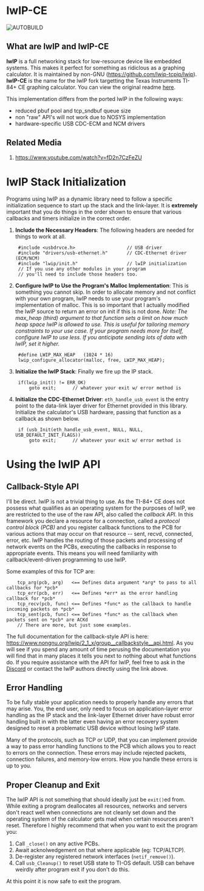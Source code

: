 # lwIP-CE #

![AUTOBUILD](https://github.com/cagstech/lwip-ce/actions/workflows/build.yml/badge.svg)

## What are lwIP and lwIP-CE ##

**lwIP** is a full networking stack for low-resource device like embedded systems. This makes it perfect for something as ridiclous as a graphing calculator.
It is maintained by non-GNU (https://github.com/lwip-tcpip/lwip).
**lwIP-CE** is the name for the lwIP fork targetting the Texas Instruments TI-84+ CE graphing calculator.
You can view the original readme [here](./README-ORIG.md).

This implementation differs from the ported lwIP in the following ways:
- reduced pbuf pool and tcp_sndbuf queue size
- non "raw" API's will not work due to NOSYS implementation
- hardware-specific USB CDC-ECM and NCM drivers

## Related Media ##
1. https://www.youtube.com/watch?v=fD2n7CzFeZU


# lwIP Stack Initialization #

Programs using lwIP as a dynamic library need to follow a specific initialization sequence to start up the stack and the link-layer. It is **extremely** important that you do things in the order shown to ensure that various callbacks and timers initialize in the correct order.

1. **Include the Necessary Headers**: The following headers are needed for things to work at all.

        #include <usbdrvce.h>                   // USB driver
        #include "drivers/usb-ethernet.h"       // CDC-Ethernet driver (ECM/NCM)
        #include "lwip/init.h"                  // lwIP initialization
        // If you use any other modules in your program
        // you'll need to include those headers too.
    
2. **Configure lwIP to Use the Program's Malloc Implementation**: This is something you cannot skip. In order to allocate memory and not conflict with your own program, lwIP needs to use your program's implementation of malloc. This is so important that I actually modified the lwIP source to return an error on init if this is not done. *Note: The max_heap (third) argument to that function sets a limit on how much heap space lwIP is allowed to use. This is useful for tailoring memory constraints to your use case. If your program needs more for itself, configure lwIP to use less. If you anticipate sending lots of data with lwIP, set it higher.*

        #define LWIP_MAX_HEAP   (1024 * 16)
        lwip_configure_allocator(malloc, free, LWIP_MAX_HEAP);

3. **Initialize the lwIP Stack**: Finally we fire up the IP stack.

        if(lwip_init() != ERR_OK)
            goto exit;      // whatever your exit w/ error method is
        
4. **Initialize the CDC-Ethernet Driver**: `eth_handle_usb_event` is the entry point to the data-link layer driver for Ethernet provided in this library. Initialize the calculator's USB hardware, passing that function as a callback as shown below.

        if (usb_Init(eth_handle_usb_event, NULL, NULL, USB_DEFAULT_INIT_FLAGS))
            goto exit;      // whatever your exit w/ error method is      

        
# Using the lwIP API # 

## Callback-Style API ##

I'll be direct. lwIP is not a trivial thing to use. As the TI-84+ CE does not possess what qualifies as an operating system for the purposes of lwIP, we are restricted to the use of the raw API, also called the *callback API*. In this framework you declare a resource for a connection, called a *protocol control block (PCB)* and you register callback functions to the PCB for various actions that may occur on that resource -- sent, recvd, connected, error, etc. lwIP handles the routing of those packets and processing of network events on the PCBs, executing the callbacks in response to appropriate events. This means you will need familiarity with callback/event-driven programming to use lwIP.

Some examples of this for TCP are:

        tcp_arg(pcb, arg)   <== Defines data argument *arg* to pass to all callbacks for *pcb*
        tcp_err(pcb, err)   <== Defines *err* as the error handling callback for *pcb*
        tcp_recv(pcb, func) <== Defines *func* as the callback to handle incoming packets on *pcb*
        tcp_sent(pcb, func) <== Defines *func* as the callback when packets sent on *pcb* are ACKd
        // There are more, but just some examples.

The full documentation for the callback-style API is here: https://www.nongnu.org/lwip/2_1_x/group__callbackstyle__api.html. As you will see if you spend any amount of time perusing the documentation you will find that in many places it tells you next to nothing about what functions do. If you require assistance with the API for lwIP, feel free to ask in the [Discord](https://discord.gg/kvcuygqU) or contact the lwIP authors directly using the link above. 

## Error Handling ##

To be fully stable your application needs to properly handle any errors that may arise. You, the end user, only need to focus on application-layer error handling as the IP stack and the link-layer Ethernet driver have robust error handling built in with the latter even having an error recovery system designed to reset a problematic USB device without losing lwIP state.

Many of the protocols, such as TCP or UDP, that you can implement provide a way to pass error handling functions to the PCB which allows you to react to errors on the connection. These errors may include rejected packets, connection failures, and memory-low errors. How you handle these errors is up to you.

## Proper Cleanup and Exit ##

The lwIP API is not something that should ideally just be `exit()`ed from. While exiting a program deallocates all resources, networks and servers don't react well when connections are not cleanly set down and the operating system of the calculator gets mad when certain resources aren't reset. Therefore I highly recommend that when you want to exit the program you:

1. Call `_close()` on any active PCBs.
2. Await acknolwedgement on that where applicable (eg: TCP/ALTCP).
3. De-register any registered network interfaces (`netif_remove()`).
4. Call `usb_Cleanup()` to reset USB state to TI-OS default. USB can behave weirdly after program exit if you don't do this.

At this point it is now safe to exit the program.

